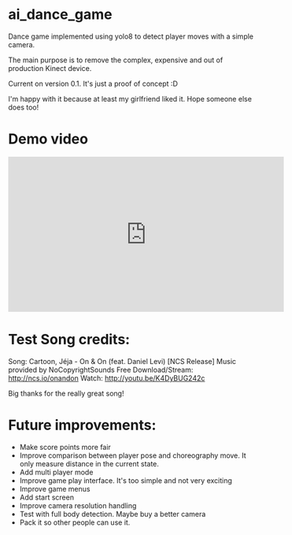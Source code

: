 # ai_dance_game
Dance game implemented using yolo8 to detect player moves with a simple camera.

The main purpose is to remove the complex, expensive and out of production Kinect device.

Current on version 0.1. It's just a proof of concept :D

I'm happy with it because at least my girlfriend liked it. Hope someone else does too!

# Demo video

<iframe width="560" height="315" src="https://www.youtube.com/embed/3GkFuHrPwpk?si=d3T1L67wIZ2hjBBe" title="YouTube video player" frameborder="0" allow="accelerometer; autoplay; clipboard-write; encrypted-media; gyroscope; picture-in-picture; web-share" referrerpolicy="strict-origin-when-cross-origin" allowfullscreen></iframe>

# Test Song credits:
Song: Cartoon, Jéja - On & On (feat. Daniel Levi) [NCS Release]
Music provided by NoCopyrightSounds
Free Download/Stream: http://ncs.io/onandon
Watch: http://youtu.be/K4DyBUG242c

Big thanks for the really great song!

# Future improvements:

* Make score points more fair
* Improve comparison between player pose and choreography move. It only measure distance in the current state.
* Add multi player mode
* Improve game play interface. It's too simple and not very exciting
* Improve game menus
* Add start screen
* Improve camera resolution handling
* Test with full body detection. Maybe buy a better camera
* Pack it so other people can use it.
